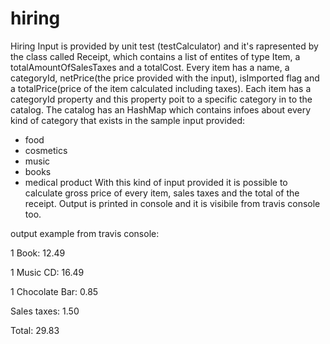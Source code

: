 # hiring
Hiring
Input is provided by unit test (testCalculator) and it's rapresented by the class called Receipt, which contains a list of entites of type Item, a totalAmountOfSalesTaxes and a totalCost.
Every item has a name, a categoryId, netPrice(the price provided with the input), isImported flag and a totalPrice(price of the item calculated including taxes).
Each item has a categoryId property and this property poit to a specific category in to the catalog. The catalog has an HashMap which contains infoes about every kind of category that exists in the sample input provided:
- food
- cosmetics
- music
- books
- medical product
With this kind of input provided it is possible to calculate gross price of every item, sales taxes and the total of the receipt.
Output is printed in console and it is visibile from travis console too.

output example from travis console:

1 Book:	12.49

1 Music CD:	16.49

1 Chocolate Bar:	0.85

Sales taxes:	1.50

Total:	29.83



